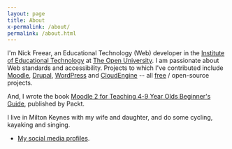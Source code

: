 ```yaml
---
layout: page
title: About
x-permalink: /about/
permalink: /about.html
---
```



I'm Nick Freear, an Educational Technology (Web) developer in the
[Institute of Educational Technology][iet] at [The Open University][].
I am passionate about Web standards and accessibility.
Projects to which I've contributed include [Moodle][], [Drupal][], [WordPress][]
and [CloudEngine][] -- all [free][] / open-source projects.

And, I wrote the book [Moodle 2 for Teaching 4-9 Year Olds Beginner's Guide][book], published by Packt.

I live in Milton Keynes with my wife and daughter, and do some cycling, kayaking and singing.


<!-- Find me on: ... -->

* [My social media profiles](/profile.html).


[iet]: https://iet.open.ac.uk/
[The Open University]: http://www.open.ac.uk/
[Moodle]: https://moodle.org/ "Moodle virtual learning environment"
[CloudEngine]: https://github.com/IET-OU/cloudengine
[CloudEngine-OLD]: http://getcloudengine.org/
[Drupal]: https://drupal.org/
[WordPress]: https://wordpress.org/
[free]: https://gnu.org/philosophy/free-sw.html "free speech"
[book]: https://packtpub.com/moodle-2-for-teaching-4-9-year-olds-beginners-guide/book?ref=freear.org.uk
